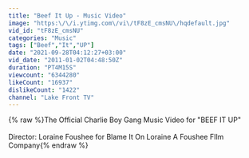 ```yaml
---
title: "Beef It Up - Music Video"
image: "https:\/\/i.ytimg.com\/vi\/tF8zE_cmsNU\/hqdefault.jpg"
vid_id: "tF8zE_cmsNU"
categories: "Music"
tags: ["Beef","It","UP"]
date: "2021-09-28T04:12:27+03:00"
vid_date: "2011-01-02T04:48:50Z"
duration: "PT4M15S"
viewcount: "6344280"
likeCount: "16937"
dislikeCount: "1422"
channel: "Lake Front TV"
---
```

{% raw %}The Official Charlie Boy Gang Music Video for &quot;BEEF IT UP&quot; <br /><br />Director: Loraine Foushee for Blame It On Loraine A Foushee FIlm Company{% endraw %}
